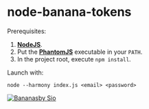 node-banana-tokens
=================

Prerequisites:

1. [**NodeJS**](http://nodejs.org/).
2. Put the [**PhantomJS**](http://phantomjs.org/) executable in your `PATH`.
3. In the project root, execute `npm install`.

Launch with:

	node --harmony index.js <email> <password>

[![Bananas](http://31.media.tumblr.com/1948c47eff6f96ece9b1401c39e850b0/tumblr_n0446wOjd91qag07do1_1280.jpg)by Sio](http://www.sio.im/search/banana)
